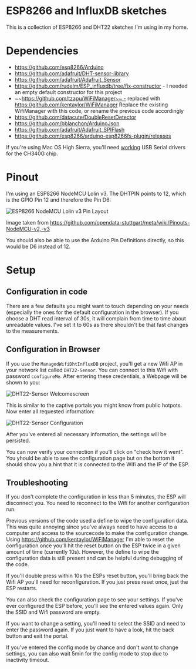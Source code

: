 # ESP8266 and InfluxDB sketches
This is a collection of ESP8266 and DHT22 sketches I'm using in my home. 

# Dependencies
- https://github.com/esp8266/Arduino
- https://github.com/adafruit/DHT-sensor-library
- https://github.com/adafruit/Adafruit_Sensor
- https://github.com/rudelm/ESP_influxdb/tree/fix-constructor - I needed an empty default constructor for this project
- ~~https://github.com/tzapu/WiFiManager~~ - replaced with https://github.com/kentaylor/WiFiManager Replace the existing WifiManager with this code, or rename the previous code accordingly
- https://github.com/datacute/DoubleResetDetector
- https://github.com/bblanchon/ArduinoJson
- https://github.com/adafruit/Adafruit_SPIFlash
- https://github.com/esp8266/arduino-esp8266fs-plugin/releases 

If you're using Mac OS High Sierra, you'll need [working](https://www.reddit.com/r/arduino/comments/7cq68i/any_new_drivers_for_ch340g_on_mac_os_high_sierra/) USB Serial drivers for the CH340G chip.

# Pinout
I'm using an ESP8266 NodeMCU Lolin v3. The DHTPIN points to 12, which is the GPIO Pin 12 and therefore the Pin D6:

![ESP8266 NodeMCU Lolin v3 Pin Layout](./images/esp8266-nodemcu-dev-kit-v3-pins.jpg "ESP8266 NodeMCU Lolin v3 Pin Layout")

Image taken from https://github.com/opendata-stuttgart/meta/wiki/Pinouts-NodeMCU-v2,-v3

You should also be able to use the Arduino Pin Definitions directly, so this would be D6 instead of 12.

# Setup
## Configuration in code
There are a few defaults you might want to touch depending on your needs (especially the ones for the default configuration in the browser). If you choose a DHT read interval of 30s, it will complain from time to time about unreadable values. I've set it to 60s as there shouldn't be that fast changes to the measurements.

## Configuration in Browser
If you use the `ManagedWifiDhtInfluxDB` project, you'll get a new Wifi AP in your network list called `DHT22-Sensor`. You can connect to this Wifi with password `configureMe`. After entering these credentials, a Webpage will be shown to you:

![DHT22-Sensor Welcomescreen](./images/DHT22-Sensor-Welcome.png "DHT22-Sensor Welcomescreen")

This is similar to the captive portals you might know from public hotpots. Now enter all requested information:

![DHT22-Sensor Configuration](./images/DHT22-Sensor-Configuration.png "DHT22-Sensor Configuration")

After you've entered all necessary information, the settings will be persisted.

You can now verify your connection if you'll click on "check how it went". You yhould be able to see the configuration page but on the bottom it should show you a hint that it is connected to the Wifi and the IP of the ESP.

## Troubleshooting
If you don't complete the configuration in less than 5 minutes, the ESP will disconnect you. You need to reconnect to the Wifi for another configuration run.

Previous versions of the code used a define to wipe the configuration data. This was quite annoying since you've always need to have access to a computer and access to the sourcecode to make the configuration change. Using https://github.com/kentaylor/WiFiManager I'm able to reset the configuration once you'll hit the reset button on the ESP twice in a given amount of time (currently 10s). However, the define to wipe the configuration data is still present and can be helpful during debugging of the code. 

If you'll double press within 10s the ESPs reset button, you'll bring back the Wifi AP you'll need for reconfiguration. If you just press reset once, just the ESP restarts.

You can also check the configuration page to see your settings. If you've ever configured the ESP before, you'll see the entered values again. Only the SSID and Wifi password are empty.

If you want to change a setting, you'll need to select the SSID and need to enter the password again. If you just want to have a look, hit the back button and exit the portal.

If you've entered the config mode by chance and don't want to change settings, you can also wait 5min for the config mode to stop due to inactivity timeout.
